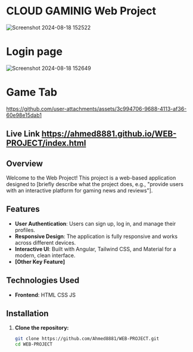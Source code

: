 # CLOUD GAMINIG Web Project

![Screenshot 2024-08-18 152522](https://github.com/user-attachments/assets/021b4702-f604-4783-b5a0-e4b493cf0038)

# Login page 
![Screenshot 2024-08-18 152649](https://github.com/user-attachments/assets/2f2fd3ac-7bdd-4de8-adea-f271ea41de56)
# Game Tab

https://github.com/user-attachments/assets/3c994706-9688-4113-af36-60e98e15dab1

## Live Link https://ahmed8881.github.io/WEB-PROJECT/index.html
## Overview

Welcome to the Web Project! This project is a web-based application designed to [briefly describe what the project does, e.g., "provide users with an interactive platform for gaming news and reviews"].

## Features

- **User Authentication**: Users can sign up, log in, and manage their profiles.
- **Responsive Design**: The application is fully responsive and works across different devices.
- **Interactive UI**: Built with Angular, Tailwind CSS, and Material for a modern, clean interface.
- **[Other Key Feature]**

## Technologies Used

- **Frontend**: HTML CSS JS

## Installation

1. **Clone the repository:**

   ```bash
   git clone https://github.com/Ahmed8881/WEB-PROJECT.git
   cd WEB-PROJECT
